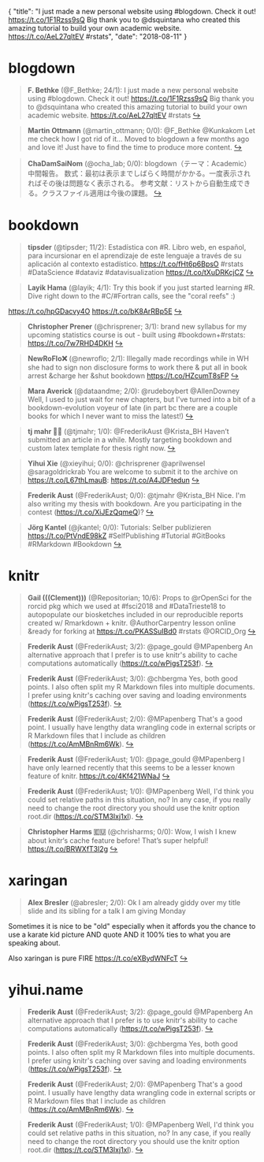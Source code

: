 {
  "title": "I just made a new personal website using #blogdown. Check it out! https://t.co/1F1Rzss9sQ Big thank you to @dsquintana who created this amazing tutorial to build your own academic website. https://t.co/AeL27qltEV #rstats",
  "date": "2018-08-11"
}

# blogdown

> **F. Bethke** (@F_Bethke; 24/1): I just made a new personal website using #blogdown. Check it out! 
https://t.co/1F1Rzss9sQ 
Big thank you to @dsquintana who created this amazing tutorial to build your own academic website.
https://t.co/AeL27qltEV
#rstats  [&#8618;](https://twitter.com/xieyihui/status/1027838322037743616)

<!-- -->


> **Martin Ottmann** (@martin_ottmann; 0/0): @F_Bethke @Kunkakom Let me check how I got rid of it... Moved to blogdown a few months ago and love it! Just have to find the time to produce more content.  [&#8618;](https://twitter.com/xieyihui/status/1028004707514638337)

<!-- -->


> **ChaDamSaiNom** (@ocha_lab; 0/0): blogdown（テーマ：Academic）中間報告。
数式：最初は表示までしばらく時間がかかる。一度表示されればその後は問題なく表示される。
参考文献：リストから自動生成できる。クラスファイル適用は今後の課題。  [&#8618;](https://twitter.com/xieyihui/status/1027762445949919232)

<!-- -->


# bookdown

> **tipsder** (@tipsder; 11/2): Estadística con #R. 
Libro web, en español, para incursionar en el aprendizaje de este lenguaje a través de su aplicación al contexto estadístico.
https://t.co/fHt6p6BpsO
#rstats
#DataScience 
#dataviz 
#datavisualization https://t.co/tXuDRKcjCZ  [&#8618;](https://twitter.com/xieyihui/status/1027749805882335239)

<!-- -->


> **Layik Hama** (@layik; 4/1): Try this book if you just started learning #R. Dive right down to the #C/#Fortran calls, see the "coral reefs" :)
>
https://t.co/hpGDacvy4O https://t.co/bK8ArRBp5E  [&#8618;](https://twitter.com/xieyihui/status/1027898797601509378)

<!-- -->


> **Christopher Prener** (@chrisprener; 3/1): brand new syllabus for my upcoming statistics course is out - built using #bookdown+#rstats: https://t.co/7w7RHD4DKH  [&#8618;](https://twitter.com/xieyihui/status/1027960520245235712)

<!-- -->


> **NewRoFlo❌** (@newroflo; 2/1): Illegally made recordings while in WH she had to sign non disclosure forms to work there &amp; put all in book arrest &amp;charge her &amp;shut bookdown https://t.co/HZcumT8sFP  [&#8618;](https://twitter.com/xieyihui/status/1028013694238842886)

<!-- -->


> **Mara Averick** (@dataandme; 2/0): @rudeboybert @AllenDowney Well, I used to just wait for new chapters, but I've turned into a bit of a bookdown-evolution voyeur of late (in part bc there are a couple books for which I never want to miss the latest!)  [&#8618;](https://twitter.com/xieyihui/status/1027925102879539201)

<!-- -->


> **tj mahr 🍕🍍** (@tjmahr; 1/0): @FrederikAust @Krista_BH Haven’t submitted an article in a while. Mostly targeting bookdown and custom latex template for thesis right now.  [&#8618;](https://twitter.com/xieyihui/status/1027890366937264128)

<!-- -->


> **Yihui Xie** (@xieyihui; 0/0): @chrisprener @aprilwensel @saragoldrickrab You are welcome to submit it to the archive on https://t.co/L67thLmauB: https://t.co/A4JDFtedun  [&#8618;](https://twitter.com/xieyihui/status/1027984349747195906)

<!-- -->


> **Frederik Aust** (@FrederikAust; 0/0): @tjmahr @Krista_BH Nice. I'm also writing my thesis with bookdown. Are you participating in the contest (https://t.co/XiJEzQqmeQ)?  [&#8618;](https://twitter.com/xieyihui/status/1027893691413946368)

<!-- -->


> **Jörg Kantel** (@jkantel; 0/0): Tutorials: Selber publizieren https://t.co/PtVndE98kZ #SelfPublishing #Tutorial #GitBooks #RMarkdown #Bookdown  [&#8618;](https://twitter.com/xieyihui/status/1027870149209153537)

<!-- -->


# knitr

> **Gail (((Clement)))** (@Repositorian; 10/6): Props to @rOpenSci for the rorcid pkg which we used at #fsci2018 and #DataTrieste18 to autopopulate our biosketches included in our reproducible reports created w/ Rmarkdown + knitr. @AuthorCarpentry lesson online &amp;ready for forking at https://t.co/PKASSuIBd0 #rstats @ORCID_Org  [&#8618;](https://twitter.com/xieyihui/status/1027966947722506241)

<!-- -->


> **Frederik Aust** (@FrederikAust; 3/2): @page_gould @MPapenberg An alternative approach that I prefer is to use knitr's ability to cache computations automatically (https://t.co/wPigsT253f).  [&#8618;](https://twitter.com/xieyihui/status/1027876823940714496)

<!-- -->


> **Frederik Aust** (@FrederikAust; 3/0): @chbergma Yes, both good points. I also often split my R Markdown files into multiple documents. I prefer using knitr's caching over saving and loading environments (https://t.co/wPigsT253f).  [&#8618;](https://twitter.com/xieyihui/status/1027914236876521473)

<!-- -->


> **Frederik Aust** (@FrederikAust; 2/0): @MPapenberg That's a good point. I usually have lengthy data wrangling code in external scripts or R Markdown files that I include as children (https://t.co/AmMBnRm6Wk).  [&#8618;](https://twitter.com/xieyihui/status/1027876472063713280)

<!-- -->


> **Frederik Aust** (@FrederikAust; 1/0): @page_gould @MPapenberg I have only learned recently that this seems to be a lesser known feature of knitr. https://t.co/4Kf421WNaJ  [&#8618;](https://twitter.com/xieyihui/status/1027880738614648832)

<!-- -->


> **Frederik Aust** (@FrederikAust; 1/0): @MPapenberg Well, I'd think you could set relative paths in this situation, no? In any case, if you really need to change the root directory you should use the knitr option root.dir (https://t.co/STM3Ixj1xl).  [&#8618;](https://twitter.com/xieyihui/status/1027876062020202496)

<!-- -->


> **Christopher Harms 🇪🇺** (@chrisharms; 0/0): Wow, I wish I knew about knitr‘s cache feature before! That’s super helpful! https://t.co/BRWXfT3l2g  [&#8618;](https://twitter.com/xieyihui/status/1027890437451919361)

<!-- -->


# xaringan

> **Alex Bresler** (@abresler; 2/0): Ok I am already giddy over my title slide and its sibling for a talk I am giving Monday
>
Sometimes it is nice to be "old" especially when it affords you the chance to use a karate kid picture AND quote AND it 100% ties to what you are speaking about.
>
Also xaringan is pure FIRE https://t.co/eXBydWNFcT  [&#8618;](https://twitter.com/xieyihui/status/1027929464666316806)

<!-- -->


# yihui.name

> **Frederik Aust** (@FrederikAust; 3/2): @page_gould @MPapenberg An alternative approach that I prefer is to use knitr's ability to cache computations automatically (https://t.co/wPigsT253f).  [&#8618;](https://twitter.com/xieyihui/status/1027876823940714496)

<!-- -->


> **Frederik Aust** (@FrederikAust; 3/0): @chbergma Yes, both good points. I also often split my R Markdown files into multiple documents. I prefer using knitr's caching over saving and loading environments (https://t.co/wPigsT253f).  [&#8618;](https://twitter.com/xieyihui/status/1027914236876521473)

<!-- -->


> **Frederik Aust** (@FrederikAust; 2/0): @MPapenberg That's a good point. I usually have lengthy data wrangling code in external scripts or R Markdown files that I include as children (https://t.co/AmMBnRm6Wk).  [&#8618;](https://twitter.com/xieyihui/status/1027876472063713280)

<!-- -->


> **Frederik Aust** (@FrederikAust; 1/0): @MPapenberg Well, I'd think you could set relative paths in this situation, no? In any case, if you really need to change the root directory you should use the knitr option root.dir (https://t.co/STM3Ixj1xl).  [&#8618;](https://twitter.com/xieyihui/status/1027876062020202496)

<!-- -->


